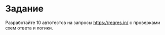 # Задание
Разработайте 10 автотестов на запросы https://reqres.in/ c проверками схем ответа и логики. 
